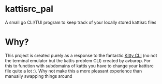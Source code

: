 # kattisrc_pal
A small go CLI/TUI program to keep track of your locally stored kattisrc files

# Why?
This project is created purely as a response to the fantastic [Kitty CLI](https://github.com/avborup/kitty) (no not the terminal emulator but the kattis problem CLI) created by avburop. For this to function with subdomains of kattis you have to change your kattisrc file quite a lot :). Why not make this a more pleasant experience than manually swapping things around 
